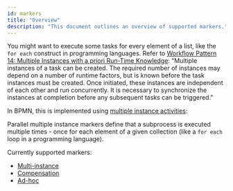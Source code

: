 ```yaml
---
id: markers
title: "Overview"
description: "This document outlines an overview of supported markers."
---
```


You might want to execute some tasks for every element of a list, like the `for each` construct in programming languages. Refer to [Workflow Pattern 14: Multiple Instances with a priori Run-Time Knowledge](http://www.workflowpatterns.com/patterns/control/new/wcp14.php): "Multiple instances of a task can be created. The required number of instances may depend on a number of runtime factors, but is known before the task instances must be created. Once initiated, these instances are independent of each other and run concurrently. It is necessary to synchronize the instances at completion before any subsequent tasks can be triggered."

In BPMN, this is implemented using [multiple instance activities](/components/modeler/bpmn/multi-instance/multi-instance.md):

Parallel multiple instance markers define that a subprocess is executed multiple times - once for each element of a given collection (like a `for each` loop in a programming language).

Currently supported markers:

- [Multi-instance](multi-instance/multi-instance.md)
- [Compensation](compensation-handler/compensation-handler.md)
- [Ad-hoc](ad-hoc-subprocesses/ad-hoc-subprocesses.md)
